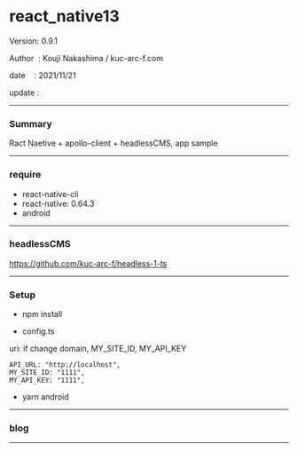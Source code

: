 ﻿# react_native13

 Version: 0.9.1

 Author  : Kouji Nakashima / kuc-arc-f.com

 date    : 2021/11/21

 update  :

***
### Summary

Ract Naetive + apollo-client + headlessCMS, app sample 

***
### require

* react-native-cli
* react-native: 0.64.3
* android

*** 
### headlessCMS

https://github.com/kuc-arc-f/headless-1-ts

***
### Setup

* npm install

* config.ts

uri: if change domain, MY_SITE_ID, MY_API_KEY
```
API_URL: "http://localhost",
MY_SITE_ID: "1111",
MY_API_KEY: "1111", 
```

* yarn android

***
### blog


***


